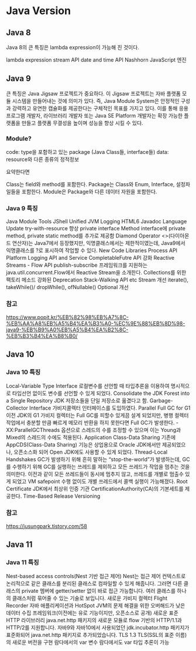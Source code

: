 # Java Version

## Java 8

Java 8의 큰 특징은  lambda expression이 가능해 진 것이다.

lambda expression
stream API
date and time API
Nashhorn JavaScript 엔진

## Java 9

큰 특징은 Java Jigsaw 프로젝트가 중요하다. 이 Jigsaw 프로젝트는 자바 플랫폼 모듈 시스템을 만들어내는 것에 의미가 있다.
즉, Java Module System은 안정적인 구성과 강력하고 유연한 캡슐화를 제공한다는 구체적인 목표를 가지고 있다. 이를 통해 응용 프로그램 개발자, 라이브러리 개발자 또는 Java SE Platform 개발자는 확장 가능한 플랫폼을 만들고 플랫폼 무결성을 높이며 성능을 향상 시킬 수 있다.

### Module?

code: type을 포함하고 있는 package (Java Class들, interface들)
data: resource와 다른 종류의 정적정보

요약한다면

Class는 field와 method를 포함한다.
Package는 Class와 Enum, Interface, 설정파일들을 포함한다.
Module은 Package와 다른 데이터 자원을 포함한다.

### Java 9 특징

Java Module
Tools
JShell
Unified JVM Logging
HTML6 Javadoc
Language Update
try-with-resource 향상
private interface Method
interface에 private method, private static method를 추가로 제공함
Diamond Operator
<>(다이아몬드 연산자)는 Java7에서 등장했지만, 익명클래스에서는 제한적이였는데, Java9에서 익명클래스를 ?로 표시하여 작업할 수 있다.
New Code Libraries
Process API
Platform Logging API and Service
CompletableFutre API 강화
Reactive Streams - Flow API
publish-subscribe 프레임워크를 지원하는 java.util.concurrent.Flow에서 Reactive Stream을 소개한다.
Collections를 위한 팩토리 메소드
강화된 Deprecation
Stack-Walking API
etc
Stream 개선
iterate(), takeWhile()/ dropWhile(), ofNullable()
Optional 개선


### 참고
https://www.popit.kr/%EB%82%98%EB%A7%8C-%EB%AA%A8%EB%A5%B4%EA%B3%A0-%EC%9E%88%EB%8D%98-java9-%EB%B9%A0%EB%A5%B4%EA%B2%8C-%EB%B3%B4%EA%B8%B0/

## Java 10

### Java 10 특징

Local-Variable Type Interface
로컬변수를 선언할 때 타입추론을 이용하여 명시적으로 타입선언 없이도 변수를 선언할 수 있게 되었다.
Consolidate the JDK Forest into a Single Repository
JDK 저장소들을 단일 저장소로 옮겼다고 함.
Garbage-Collector Interface
가비지콜렉터 인터페이스를 도입하였다.
Parallel Full GC for G1
이전 JDK의 G1 가비지 컬렉터는 Full GC를 피할수 있게끔 설계 되었지만, 병행 컬렉터 작업에서 충분할 만큼 빠르게 메모리 반환을 하지 못한다면 Full GC가 발생한다.
-XX:ParallelGCThreads 옵션으로 스레드의 수를 조정할 수 있으며 이는 Young과 Mixed의 스레드의 수에도 적용된다.
Application Class-Data Sharing
기존에 AppCDS(Class-Data Sharing) 기능은 상업용으로  Oracle JDK에서만 제공되었으나, 오픈소스화 되어 Open JDK에도 사용할 수 있게 되었다.
Thread-Local Handshakes
GC가 발생하기 위해 흔히 말하는 “stop-the-world”가 발생하는데, GC를 수행하기 위해 GC를 실행하는 쓰레드를 제외하고 모든 쓰레드가 작업을 멈추는 것을 의미한다.
이전과 같이 모든 쓰레드들이 동시에 멈추지 않고, 쓰레드를 개별로 멈출수 있게 되었고 VM safepoint 수행 없이도 개별 쓰레드에서 콜백 실행이 가능해졌다.
Root Certificate
JDK에서 최상위 인증 기관 CertificationAuthority(CA)의 기본세트를 제공한다.
Time-Based Release Versioning

### 참고
https://jusungpark.tistory.com/58

## Java 11

### Java 11 특징

Nest-based access controls(Nest 기반 접근 제어)
Nest는 접근 제어 컨텍스트로 논리적으로 같은 클래스를 분리된 클래스로 컴파일할 수 있게 해줍니다. 그러면 다른 클래스의 private 멤버에 getter/setter 없이 바로 접근 가능합니다. 여러 클래스를 하나의 클래스처럼 묶어줄 수 있는 기술로 보입니다.
새로운 가비지 컬렉터
Flight Recorder
자바 애플리케이션과 HotSpot JVM의 문제 해결을 위한 오버해드가 낮은 데이터 수집 프레임워크(이전에는 유로 기능이지만, 오픈소스로 공개)
새로운 표준 HTTP 라이브러리
java.net.http 패키지의 새로운 모듈로 flow 기반의 HTTP/1.1과 HTTP/2를 지원합니다. 자바9와 자바10에서 사용되었던 jdk.incubator.http 패키지가 표준화되어 java.net.http 패키지로 추가되었습니다.
TLS 1.3
TLS(SSL의 표준 이름)의 새로운 버전을 구현
람다에서의 var 변수
람다에서도 var 타입 추론이 가능

